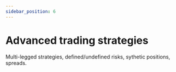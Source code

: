 ```yaml
---
sidebar_position: 6
---
```


# Advanced trading strategies
Multi-legged strategies, defined/undefined risks, sythetic positions, spreads.

